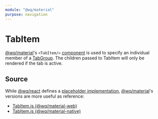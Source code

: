 ```yaml
---
module: "@wq/material"
purpose: navigation
---
```


# TabItem

[@wq/material]'s `<TabItem/>` [component][index] is used to specify an individual member of a [TabGroup].  The children passed to TabItem will only be rendered if the tab is active.

## Source

While [@wq/react] defines a [placeholder implementation][react-src], [@wq/material]'s versions are more useful as reference:

 * [TabItem.js (@wq/material-web)][material-web-src]
 * [TabItem.js (@wq/material-native)][material-native-src]


[index]: ./index.md
[@wq/react]: ../@wq/react.md
[@wq/material]: ../@wq/material.md
[TabGroup]: ./TabGroup.md
[react-src]: https://github.com/wq/wq.app/blob/main/packages/react/src/components/TabItem.js
[material-web-src]: https://github.com/wq/wq.app/blob/main/packages/material-web/src/components/TabItem.js
[material-native-src]: https://github.com/wq/wq.app/blob/main/packages/material-native/src/components/TabItem.js
